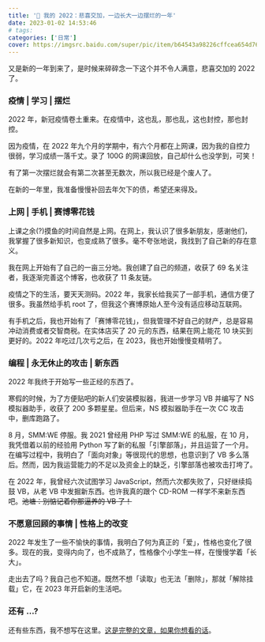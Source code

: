 ```yaml
---
title: '📜 我的 2022：悲喜交加，一边长大一边摆烂的一年'
date: 2023-01-02 14:53:46
# tags:
categories: ['日常']
cover: https://imgsrc.baidu.com/super/pic/item/b64543a98226cffcea654d76fc014a90f703eaac.jpg
---
```


又是新的一年到来了，是时候来碎碎念一下这个并不令人满意，悲喜交加的 2022 了。

<!--more-->

### 疫情 | 学习 | 摆烂

2022 年，新冠疫情卷土重来。在疫情中，这也乱，那也乱，这也封控，那也封控。

因为疫情，在 2022 年九个月的学期中，有六个月都在上网课，因为我的自控力很弱，学习成绩一落千丈。录了 100G 的网课回放，自己却什么也没学到，可笑！

有了第一次摆烂就会有第二次甚至无数次，所以我已经是个废人了。

在新的一年里，我准备慢慢补回去年欠下的债，希望还来得及。

### 上网 | 手机 | 赛博零花钱

上课之余(?)摸鱼的时间自然是上网。在网上，我认识了很多新朋友，感谢他们，我掌握了很多新知识，也变成熟了很多。毫不夸张地说，我找到了自己新的存在意义。

我在网上开始有了自己的一亩三分地。我创建了自己的频道，收获了 69 名关注者，我逐渐完善这个博客，也收获了 11 条友链。

疫情之下的生活，要天天测码。2022 年，我家长给我买了一部手机，通信方便了很多。我虽然给手机 root 了，但我这个赛博原始人至今没有适应移动互联网。

有手机之后，我也开始有了「赛博零花钱」，但我管理不好自己的财产，总是容易冲动消费或者交智商税。在实体店买了 20 元的东西，结果在网上能花 10 块买到更好的。2022 年吃过几次亏之后，在 2023，我也开始慢慢变精明了。

### 编程 | 永无休止的攻击 | 新东西

2022 年我终于开始写一些正经的东西了。

寒假的时候，为了方便贴吧的新人们安装模拟器，我进一步学习 VB 并编写了 NS 模拟器助手，收获了 200 多颗星星。但后来，NS 模拟器助手在一次 CC 攻击中，删库跑路了。

8 月，SMM:WE 停服。我 2021 曾经用 PHP 写过 SMM:WE 的私服，在 10 月，我凭借着以前的经验用 Python 写了新的私服「引擎部落」，并且运营了一个月。在编写过程中，我明白了「面向对象」等很现代的思想，也意识到了 VB 多么落后。然而，因为我运营能力的不足以及资金上的缺乏，引擎部落也被攻击打垮了。

在 2022 年，我曾经六次试图学习 JavaScript，然而六次都失败了，只好继续捣鼓 VB，从老 VB 中发掘新东西。也许我真的跟个 CD-ROM 一样学不来新东西吧。~~池塘：别惦记着你那逼养的 VB 了！~~

### 不愿意回顾的事情 | 性格上的改变

2022 年发生了一些不愉快的事情，我明白了何为真正的「爱」，性格也变化了很多。现在的我，变得内向了，也不成熟了，性格像个小学生一样，在慢慢学着「长大」。

走出去了吗？我自己也不知道。既然不想「读取」也无法「删除」，那就「解除挂载」它，在 2023 年开启新的生活吧。

### 还有 ...?

还有些东西，我不想写在这里。[这是完整的文章，如果你想看的话](https://inner.yidaozhan.top/my-2022-summary/)。
